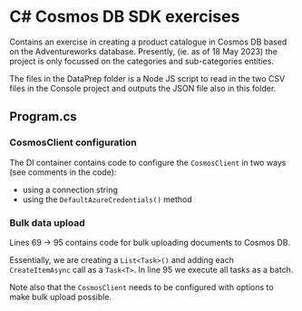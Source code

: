 # C# Cosmos DB SDK exercises
Contains an exercise in creating a product catalogue in Cosmos DB based on the Adventureworks database. Presently, (ie. as of 18 May 2023) the project is only focussed on the categories and sub-categories entities.

The files in the DataPrep folder is a Node JS script to read in the two CSV files in the Console project and outputs the JSON file also in this folder.

## Program.cs
### CosmosClient configuration
The DI container contains code to configure the ```CosmosClient``` in two ways (see comments in the code): 
* using a connection string
* using the ```DefaultAzureCredentials()``` method

### Bulk data upload
Lines 69 -> 95 contains code for bulk uploading documents to Cosmos DB. 

Essentially, we are creating a ```List<Task>()``` and adding each ```CreateItemAsync``` call as a ```Task<T>```. In line 95 we execute all tasks as a batch.

Note also that the ```CosmosClient``` needs to be configured with options to make bulk upload possible.
